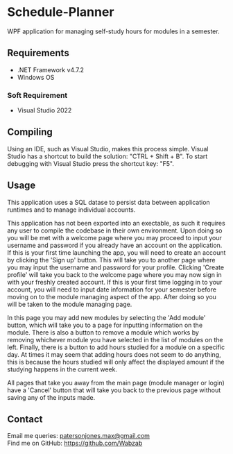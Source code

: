 # Schedule-Planner
WPF application for managing self-study hours for modules in a semester.

## Requirements
  - .NET Framework v4.7.2
  - Windows OS
### Soft Requirement
  - Visual Studio 2022

## Compiling
Using an IDE, such as Visual Studio, makes this process simple.
Visual Studio has a shortcut to build the solution: "CTRL + Shift + B".
To start debugging with Visual Studio press the shortcut key: "F5".

## Usage
This application uses a SQL datase to persist data between application runtimes and to manage individual accounts.

This application has not been exported into an exectable, as such it requires any user to compile the codebase in their own environment. Upon doing so you will be met with a welcome page where you may proceed to input your username and password if you already have an account on the application. If this is your first time launching the app, you will need to create an account by clicking the 'Sign up' button. This will take you to another page where you may input the username and password for your profile. Clicking 'Create profile' will take you back to the welcome page where you may now sign in with your freshly created account. If this is your first time logging in to your account, you will need to input date information for your semester before moving on to the module managing aspect of the app. After doing so you will be taken to the module managing page.

In this page you may add new modules by selecting the 'Add module' button, which will take you to a page for inputting information on the module. There is also a button to remove a module which works by removing whichever module you have selected in the list of modules on the left. Finally, there is a button to add hours studied for a module on a specific day. At times it may seem that adding hours does not seem to do anything, this is because the hours studied will only affect the displayed amount if the studying happens in the current week.

All pages that take you away from the main page (module manager or login) have a 'Cancel' button that will take you back to the previous page without saving any of the inputs made.

## Contact
Email me queries: patersonjones.max@gmail.com<br>
Find me on GitHub: https://github.com/Wabzab

